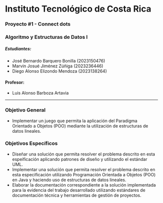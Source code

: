# Instituto Tecnológico de Costa Rica
### Proyecto #1 - Connect dots
### Algoritmo y Estructuras de Datos I
##### Estudiantes:
- José Bernardo Barquero Bonilla (2023150476)
- Marvin Josué Jiménez Zúñiga (2023236446)
- Diego Alonso Elizondo Mendoza (2023138264)
#### Profesor:
- Luis Alonso Barboza Artavia
----
### Objetivo General
- Implementar un juego que permita la aplicación del Paradigma Orientado a Objetos (POO) mediante la utilización de estructuras de datos lineales.

### Objetivos Específicos
- Diseñar una solución que permita resolver el problema descrito en esta espeificación aplicando patrones de diseño y utilizando el estándar UML.
- Implementar una solución que permita resolver el problema descrito en esta especificación utilizando Programación Orientada a Objetos (POO) en Java y haciendo uso de estructuras de datos lineales.
- Elaborar la documentación correspondiente a la solución implementada para la evidencia del trabajo desarrollado utilizando estándares de documentación técnica y herramientas de gestión de proyectos.
